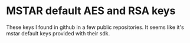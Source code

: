 # MSTAR default AES and RSA keys

These keys I found in github in a few public repositories. It seems like it's mstar default keys provided with their sdk.